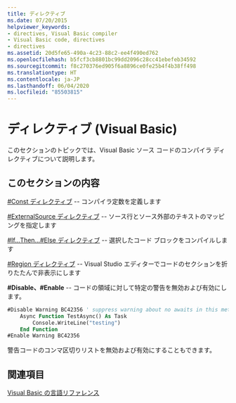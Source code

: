 ```yaml
---
title: ディレクティブ
ms.date: 07/20/2015
helpviewer_keywords:
- directives, Visual Basic compiler
- Visual Basic code, directives
- directives
ms.assetid: 20d5fe65-490a-4c23-88c2-ee4f490ed762
ms.openlocfilehash: b5fcf3cb8801bc99dd2096c28cc41ebefeb34592
ms.sourcegitcommit: f8c270376ed905f6a8896ce0fe25b4f4b38ff498
ms.translationtype: HT
ms.contentlocale: ja-JP
ms.lasthandoff: 06/04/2020
ms.locfileid: "85503815"
---
```

# <a name="directives-visual-basic"></a>ディレクティブ (Visual Basic)

このセクションのトピックでは、Visual Basic ソース コードのコンパイラ ディレクティブについて説明します。  
  
## <a name="in-this-section"></a>このセクションの内容  

 [#Const ディレクティブ](const-directive.md) -- コンパイラ定数を定義します  
  
 [#ExternalSource ディレクティブ](externalsource-directive.md) -- ソース行とソース外部のテキストのマッピングを指定します  
  
 [#If...Then...#Else ディレクティブ](if-then-else-directives.md) -- 選択したコード ブロックをコンパイルします  
  
 [#Region ディレクティブ](region-directive.md) -- Visual Studio エディターでコードのセクションを折りたたんで非表示にします  
  
 **#Disable、#Enable** -- コードの領域に対して特定の警告を無効および有効にします。  
  
```vb  
#Disable Warning BC42356 ' suppress warning about no awaits in this method  
    Async Function TestAsync() As Task  
        Console.WriteLine("testing")  
    End Function  
#Enable Warning BC42356  
```  
  
 警告コードのコンマ区切りリストを無効および有効にすることもできます。  
  
## <a name="related-sections"></a>関連項目  

 [Visual Basic の言語リファレンス](../index.md)  
  